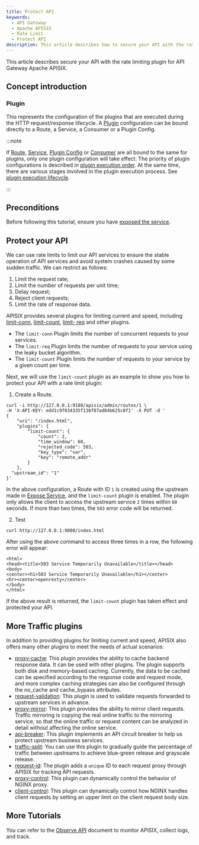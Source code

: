 ```yaml
---
title: Protect API
keywords:
  - API Gateway
  - Apache APISIX
  - Rate Limit
  - Protect API
description: This article describes how to secure your API with the rate limiting plugin for API Gateway Apache APISIX.
---
```


<!--
#
# Licensed to the Apache Software Foundation (ASF) under one or more
# contributor license agreements.  See the NOTICE file distributed with
# this work for additional information regarding copyright ownership.
# The ASF licenses this file to You under the Apache License, Version 2.0
# (the "License"); you may not use this file except in compliance with
# the License.  You may obtain a copy of the License at
#
#     http://www.apache.org/licenses/LICENSE-2.0
#
# Unless required by applicable law or agreed to in writing, software
# distributed under the License is distributed on an "AS IS" BASIS,
# WITHOUT WARRANTIES OR CONDITIONS OF ANY KIND, either express or implied.
# See the License for the specific language governing permissions and
# limitations under the License.
#
-->

This article describes secure your API with the rate limiting plugin for API Gateway Apache APISIX.

## Concept introduction

### Plugin

This represents the configuration of the plugins that are executed during the HTTP request/response lifecycle. A [Plugin](../terminology/plugin.md) configuration can be bound directly to a Route, a Service, a Consumer or a Plugin Config.

:::note

If [Route](../terminology/route.md), [Service](../terminology/service.md), [Plugin Config](../terminology/plugin-config.md) or [Consumer](../terminology/consumer.md) are all bound to the same for plugins, only one plugin configuration will take effect. The priority of plugin configurations is described in [plugin execution order](../terminology/plugin.md#plugins-execution-order). At the same time, there are various stages involved in the plugin execution process. See [plugin execution lifecycle](../terminology/plugin.md#plugins-execution-order).

:::

## Preconditions

Before following this tutorial, ensure you have [exposed the service](./expose-api.md).

## Protect your API

We can use rate limits to limit our API services to ensure the stable operation of API services and avoid system crashes caused by some sudden traffic. We can restrict as follows:

1. Limit the request rate;
2. Limit the number of requests per unit time;
3. Delay request;
4. Reject client requests;
5. Limit the rate of response data.

APISIX provides several plugins for limiting current and speed, including [limit-conn](../plugins/limit-conn.md), [limit-count](../plugins/limit-count.md), [limit- req](../plugins/limit-req.md) and other plugins.

- The `limit-conn` Plugin limits the number of concurrent requests to your services.
- The `limit-req` Plugin limits the number of requests to your service using the leaky bucket algorithm.
- The `limit-count` Plugin limits the number of requests to your service by a given count per time.

Next, we will use the `limit-count` plugin as an example to show you how to protect your API with a rate limit plugin:

1. Create a Route.

```shell
curl -i http://127.0.0.1:9180/apisix/admin/routes/1 \
-H 'X-API-KEY: edd1c9f034335f136f87ad84b625c8f1' -X PUT -d '
{
    "uri": "/index.html",
    "plugins": {
        "limit-count": {
            "count": 2,
            "time_window": 60,
            "rejected_code": 503,
            "key_type": "var",
            "key": "remote_addr"
        }
    },
  "upstream_id": "1"
}'
```

In the above configuration, a Route with ID `1` is created using the upstream made in [Expose Service](./expose-api.md), and the `limit-count` plugin is enabled. The plugin only allows the client to access the upstream service `2` times within `60` seconds. If more than two times, the `503` error code will be returned.

2. Test

```shell
curl http://127.0.0.1:9080/index.html
```

After using the above command to access three times in a row, the following error will appear:

```
<html>
<head><title>503 Service Temporarily Unavailable</title></head>
<body>
<center><h1>503 Service Temporarily Unavailable</h1></center>
<hr><center>openresty</center>
</body>
</html>
```

If the above result is returned, the `limit-count` plugin has taken effect and protected your API.

## More Traffic plugins

In addition to providing plugins for limiting current and speed, APISIX also offers many other plugins to meet the needs of actual scenarios:

- [proxy-cache](../plugins/proxy-cache.md): This plugin provides the ability to cache backend response data. It can be used with other plugins. The plugin supports both disk and memory-based caching. Currently, the data to be cached can be specified according to the response code and request mode, and more complex caching strategies can also be configured through the no_cache and cache_bypass attributes.
- [request-validation](../plugins/request-validation.md): This plugin is used to validate requests forwarded to upstream services in advance.
- [proxy-mirror](../plugins/proxy-mirror.md): This plugin provides the ability to mirror client requests. Traffic mirroring is copying the real online traffic to the mirroring service, so that the online traffic or request content can be analyzed in detail without affecting the online service.
- [api-breaker](../plugins/api-breaker.md): This plugin implements an API circuit breaker to help us protect upstream business services.
- [traffic-split](../plugins/traffic-split.md): You can use this plugin to gradually guide the percentage of traffic between upstreams to achieve blue-green release and grayscale release.
- [request-id](../plugins/request-id.md): The plugin adds a `unique` ID to each request proxy through APISIX for tracking API requests.
- [proxy-control](../plugins/proxy-control.md): This plugin can dynamically control the behavior of NGINX proxy.
- [client-control](../plugins/client-control.md): This plugin can dynamically control how NGINX handles client requests by setting an upper limit on the client request body size.

## More Tutorials

You can refer to the [Observe API](./observe-your-api.md) document to monitor APISIX, collect logs, and track.
